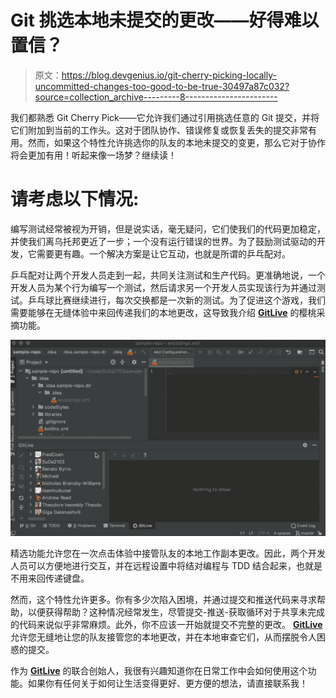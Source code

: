 # Git 挑选本地未提交的更改——好得难以置信？

> 原文：<https://blog.devgenius.io/git-cherry-picking-locally-uncommitted-changes-too-good-to-be-true-30497a87c032?source=collection_archive---------8----------------------->

我们都熟悉 Git Cherry Pick——它允许我们通过引用挑选任意的 Git 提交，并将它们附加到当前的工作头。这对于团队协作、错误修复或恢复丢失的提交非常有用。然而，如果这个特性允许挑选你的队友的本地未提交的变更，那么它对于协作将会更加有用！听起来像一场梦？继续读！

# 请考虑以下情况:

编写测试经常被视为开销，但是说实话，毫无疑问，它们使我们的代码更加稳定，并使我们离乌托邦更近了一步；一个没有运行错误的世界。为了鼓励测试驱动的开发，它需要更有趣。一个解决方案是让它互动，也就是所谓的乒乓配对。

乒乓配对让两个开发人员走到一起，共同关注测试和生产代码。更准确地说，一个开发人员为某个行为编写一个测试，然后请求另一个开发人员实现该行为并通过测试。乒乓球比赛继续进行，每次交换都是一次新的测试。为了促进这个游戏，我们需要能够在无缝体验中来回传递我们的本地更改，这导致我介绍 [**GitLive**](https://git.live) 的樱桃采摘功能。

![](img/e66f699d812c9c5e17ff2d44214332f6.png)

精选功能允许您在一次点击体验中接管队友的本地工作副本更改。因此，两个开发人员可以方便地进行交互，并在远程设置中将结对编程与 TDD 结合起来，也就是不用来回传递键盘。

然而，这个特性允许更多。你有多少次陷入困境，并通过提交和推送代码来寻求帮助，以便获得帮助？这种情况经常发生，尽管提交-推送-获取循环对于共享未完成的代码来说似乎非常麻烦。此外，你不应该一开始就提交不完整的更改。 [**GitLive**](https://git.live) 允许您无缝地让您的队友接管您的本地更改，并在本地审查它们，从而摆脱令人困惑的提交。

作为 [**GitLive**](https://git.live) 的联合创始人，我很有兴趣知道你在日常工作中会如何使用这个功能。如果你有任何关于如何让生活变得更好、更方便的想法，请直接联系我！